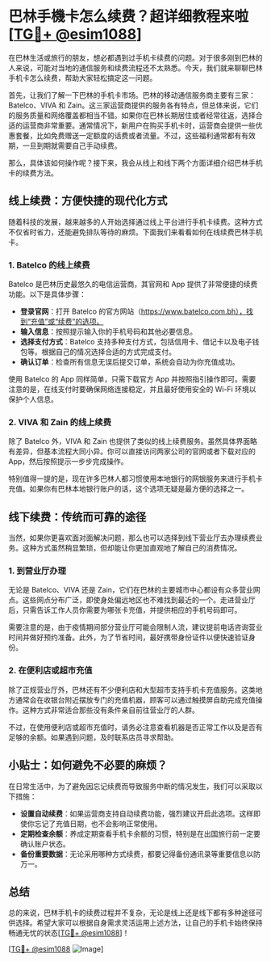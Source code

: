 # 巴林手機卡怎么续费？超详细教程来啦[[TG💪+ @esim1088](https://t.me/s/esim1088)]

在巴林生活或旅行的朋友，想必都遇到过手机卡续费的问题。对于很多刚到巴林的人来说，可能对当地的通信服务和续费流程还不太熟悉。今天，我们就来聊聊巴林手机卡怎么续费，帮助大家轻松搞定这一问题。

首先，让我们了解一下巴林的手机卡市场。巴林的移动通信服务商主要有三家：Batelco、VIVA 和 Zain。这三家运营商提供的服务各有特点，但总体来说，它们的服务质量和网络覆盖都相当不错。如果你在巴林长期居住或者经常往返，选择合适的运营商非常重要。通常情况下，新用户在购买手机卡时，运营商会提供一些优惠套餐，比如免费赠送一定额度的话费或者流量。不过，这些福利通常都有有效期，一旦到期就需要自己手动续费。

那么，具体该如何操作呢？接下来，我会从线上和线下两个方面详细介绍巴林手机卡的续费方法。

## 线上续费：方便快捷的现代化方式

随着科技的发展，越来越多的人开始选择通过线上平台进行手机卡续费。这种方式不仅省时省力，还能避免排队等待的麻烦。下面我们来看看如何在线续费巴林手机卡。

### 1. Batelco 的线上续费

Batelco 是巴林历史最悠久的电信运营商，其官网和 App 提供了非常便捷的续费功能。以下是具体步骤：

- **登录官网**：打开 Batelco 的官方网站（https://www.batelco.com.bh），找到“充值”或“续费”的选项。
- **输入信息**：按照提示输入你的手机号码和其他必要信息。
- **选择支付方式**：Batelco 支持多种支付方式，包括信用卡、借记卡以及电子钱包等。根据自己的情况选择合适的方式完成支付。
- **确认订单**：检查所有信息无误后提交订单，系统会自动为你充值成功。

使用 Batelco 的 App 同样简单，只需下载官方 App 并按照指引操作即可。需要注意的是，在线支付时要确保网络连接稳定，并且最好使用安全的 Wi-Fi 环境以保护个人信息。

### 2. VIVA 和 Zain 的线上续费

除了 Batelco 外，VIVA 和 Zain 也提供了类似的线上续费服务。虽然具体界面略有差异，但基本流程大同小异。你可以直接访问两家公司的官网或者下载对应的 App，然后按照提示一步步完成操作。

特别值得一提的是，现在许多巴林人都习惯使用本地银行的网银服务来进行手机卡充值。如果你有巴林本地银行账户的话，这个选项无疑是最方便的选择之一。

## 线下续费：传统而可靠的途径

当然，如果你更喜欢面对面解决问题，那么也可以选择到线下营业厅去办理续费业务。这种方式虽然稍显繁琐，但却能让你更加直观地了解自己的消费情况。

### 1. 到营业厅办理

无论是 Batelco、VIVA 还是 Zain，它们在巴林的主要城市中心都设有众多营业网点。这些网点分布广泛，即使身处偏远地区也不难找到最近的一个。走进营业厅后，只需告诉工作人员你需要为哪张卡充值，并提供相应的手机号码即可。

需要注意的是，由于疫情期间部分营业厅可能会限制人流，建议提前电话咨询营业时间并做好预约准备。此外，为了节省时间，最好携带身份证件以便快速验证身份。

### 2. 在便利店或超市充值

除了正规营业厅外，巴林还有不少便利店和大型超市支持手机卡充值服务。这类地方通常会在收银台附近摆放专门的充值机器，顾客可以通过触摸屏自助完成充值操作。这种方式非常适合那些没有条件亲自前往营业厅的人群。

不过，在使用便利店或超市充值时，请务必注意查看机器是否正常工作以及是否有足够的余额。如果遇到问题，及时联系店员寻求帮助。

## 小贴士：如何避免不必要的麻烦？

在日常生活中，为了避免因忘记续费而导致服务中断的情况发生，我们可以采取以下措施：

- **设置自动续费**：如果运营商支持自动续费功能，强烈建议开启此选项。这样即使你忘记了充值日期，也不会影响正常使用。
- **定期检查余额**：养成定期查看手机卡余额的习惯，特别是在出国旅行前一定要确认账户状态。
- **备份重要数据**：无论采用哪种方式续费，都要记得备份通讯录等重要信息以防万一。

## 总结

总的来说，巴林手机卡的续费过程并不复杂，无论是线上还是线下都有多种途径可供选择。希望大家可以根据自身需求灵活运用上述方法，让自己的手机卡始终保持畅通无忧的状态[[TG💪+ @esim1088](https://t.me/s/esim1088)]！

[[TG💪+ @esim1088](https://t.me/s/esim1088) ![Image](https://i.postimg.cc/4NQfJmqS/Snipaste-2025-05-13-00-14-12.png)]